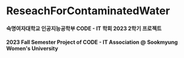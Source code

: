 # ReseachForContaminatedWater

#### 숙명여자대학교 인공지능공학부 CODE - IT 학회 2023 2학기 프로젝트
#### 2023 Fall Semester Project of CODE - IT Association @ Sookmyung Women's University
